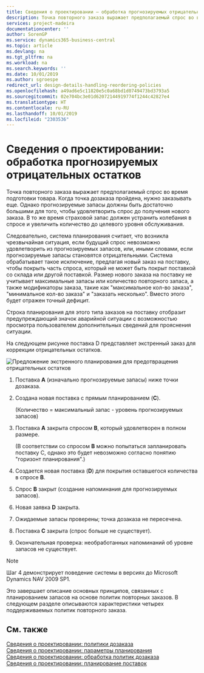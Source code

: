 ```yaml
---
title: Сведения о проектировании — обработка прогнозируемых отрицательных остатков | Документация Майкрософт
description: Точка повторного заказа выражает предполагаемый спрос во время подготовки товара. Когда точка дозаказа пройдена, нужно заказывать еще. Однако прогнозируемые запасы должны быть достаточно большими для того, чтобы удовлетворить спрос до получения нового заказа. В то же время страховой запас должен устранить колебания в спросе и увеличить количество до целевого уровня обслуживания.
services: project-madeira
documentationcenter: ''
author: SorenGP
ms.service: dynamics365-business-central
ms.topic: article
ms.devlang: na
ms.tgt_pltfrm: na
ms.workload: na
ms.search.keywords: ''
ms.date: 10/01/2019
ms.author: sgroespe
redirect_url: design-details-handling-reordering-policies
ms.openlocfilehash: a49ad6e5c11820e5c0a68bd1d0749473bd3793a5
ms.sourcegitcommit: 02e704bc3e01d62072144919774f1244c42827e4
ms.translationtype: HT
ms.contentlocale: ru-RU
ms.lasthandoff: 10/01/2019
ms.locfileid: "2303536"
---
```

# <a name="design-details-handling-projected-negative-inventory"></a>Сведения о проектировании: обработка прогнозируемых отрицательных остатков
Точка повторного заказа выражает предполагаемый спрос во время подготовки товара. Когда точка дозаказа пройдена, нужно заказывать еще. Однако прогнозируемые запасы должны быть достаточно большими для того, чтобы удовлетворить спрос до получения нового заказа. В то же время страховой запас должен устранить колебания в спросе и увеличить количество до целевого уровня обслуживания.  

 Следовательно, система планирования считает, что возникла чрезвычайная ситуация, если будущий спрос невозможно удовлетворить из прогнозируемых запасов, или, иными словами, если прогнозируемые запасы становятся отрицательными. Система обрабатывает такое исключение, предлагая новый заказ на поставку, чтобы покрыть часть спроса, который не может быть покрыт поставкой со склада или другой поставкой. Размер нового заказа на поставку не учитывает максимальные запасы или количество повторного запаса, а также модификаторы заказа, такие как "максимальное кол-во заказа", "минимальное кол-во заказа" и "заказать несколько". Вместо этого будет отражен точный дефицит.  

 Строка планирования для этого типа заказов на поставку отобразит предупреждающий значок аварийной ситуации с возможностью просмотра пользователем дополнительных сведений для прояснения ситуации.  

 На следующем рисунке поставка D представляет экстренный заказ для коррекции отрицательных остатков.  

 ![Предложение экстренного планирования для предотвращения отрицательных остатков](media/nav_app_supply_planning_2_negative_inventory.png "Предложение экстренного планирования для предотвращения отрицательных остатков")  

1.  Поставка **A** (изначально прогнозируемые запасы) ниже точки дозаказа.  
2.  Создана новая поставка с прямым планированием (**C**).  

     (Количество = максимальный запас - уровень прогнозируемых запасов)  
3.  Поставка **A** закрыта спросом **B**, который удовлетворен в полном размере.  

     (В соответствии со спросом **B** можно попытаться запланировать поставку C, однако это будет невозможно согласно понятию "горизонт планирования".)  
4.  Создается новая поставка (**D**) для покрытия оставшегося количества в спросе **B**.  
5.  Спрос **B** закрыт (создание напоминания для прогнозируемых запасов).  
6.  Новая заявка **D** закрыта.  
7.  Ожидаемые запасы проверены; точка дозаказа не пересечена.  
8.  Поставка **C** закрыта (спрос больше не существует).  
9. Окончательная проверка: необработанных напоминаний об уровне запасов не существует.  

> [!NOTE]  
>  Шаг 4 демонстрирует поведение системы в версиях до Microsoft Dynamics NAV 2009 SP1.  

 Это завершает описание основных принципов, связанных с планированием запасов на основе политик повторных заказов. В следующем разделе описываются характеристики четырех поддерживаемых политик повторного заказа.  

## <a name="see-also"></a>См. также  
 [Сведения о проектировании: политики дозаказа](design-details-reordering-policies.md)   
 [Сведения о проектировании: параметры планирования](design-details-planning-parameters.md)   
 [Сведения о проектировании: обработка политик дозаказа](design-details-handling-reordering-policies.md)   
 [Сведения о проектировании: планирование поставок](design-details-supply-planning.md)
